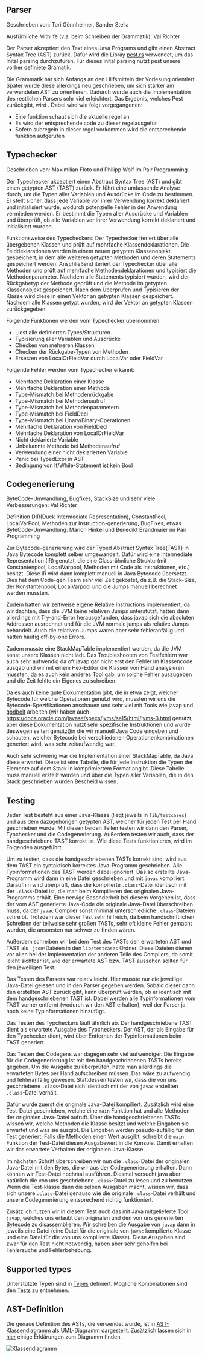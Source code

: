 ## Parser

Geschrieben von: Tori Gönnheimer, Sander Stella

Ausfürhliche Mithilfe (v.a. beim Schreiben der Grammatik): Val Richter

Der Parser akzeptiert den Text eines Java Programs und gibt einen Abstract Syntax Tree (AST) zurück.
Dafür wird die Libray [pest.rs](https://pest.rs/) verwendet, um das Inital parsing durchzufüren.
Für dieses inital parsing nutzt pest unsere vorher definiete Gramatik.

Die Grammatik hat sich Anfangs an den Hilfsmitteln der Vorlesung orientiert. Später wurde diese allerdings neu geschrieben, um sich stärker am verwendeten AST zu orientieren. Dadurch wurde auch die Implementation des restlichen Parsers sehr viel erleichtert.
Das Ergebnis, welches Pest zurückgibt, wird .
Dabei wird wie folgt vorgegangenen:

-   Eine funktion schaut sich die aktuelle regel an
-   Es wird der entsprechende code zu dieser regelausgefür
-   Sofern subregeln in dieser regel vorkommen wird die entsprechende funktion aufgerufen

## Typechecker

Geschrieben von: Maximilian Floto und Philipp Wolf im Pair Programming

Der Typechecker akzeptiert einen Abstract Syntax Tree (AST) und gibt einen getypten AST (TAST) zurück.
Er führt eine umfassende Analyse durch, um die Typen aller Variablen und Ausdrücke im Code zu bestimmen.
Er stellt sicher, dass jede Variable vor ihrer Verwendung korrekt deklariert und initialisiert wurde, wodurch potenzielle Fehler in der Anwendung vermieden werden.
Er bestimmt die Typen aller Ausdrücke und Variablen und überprüft, ob alle Variablen vor ihrer Verwendung korrekt deklariert und initialisiert wurden.

Funktionsweise des Typecheckers:
Der Typechecker iteriert über alle übergebenen Klassen und prüft auf mehrfache Klassendeklarationen. Die Felddeklarationen werden in einem neuen getypten Klassenobjekt gespeichert, in dem alle weiteren getypten Methoden und deren Statements gespeichert werden. Anschließend iteriert der Typechecker über alle Methoden und prüft auf mehrfache Methodendeklarationen und typisiert die Methodenparameter. Nachdem alle Statements typisiert wurden, wird der Rückgabetyp der Methode geprüft und die Methode im getypten Klassenobjekt gespeichert. Nach dem Überprüfen und Typisieren der Klasse wird diese in einen Vektor an getypten Klassen gespeichert. Nachdem alle Klassen getypt wurden, wird der Vektor an getypten Klassen zurückgegeben.

Folgende Funktionen werden vom Typechecker übernommen:

-   Liest alle definierten Types/Strukturen
-   Typisierung aller Variablen und Ausdrücke
-   Checken von mehreren Klassen
-   Checken der Rückgabe-Typen von Methoden
-   Ersetzen von LocalOrFieldVar durch LocalVar oder FieldVar

Folgende Fehler werden vom Typechecker erkannt:

-   Mehrfache Deklaration einer Klasse
-   Mehrfache Deklaration einer Methode
-   Type-Mismatch bei Methodenrückgabe
-   Type-Mismatch bei Methodenaufruf
-   Type-Mismatch bei Methodenparametern
-   Type-Mismatch bei FieldDecl
-   Type-Mismatch bei Unary/Binary-Operationen
-   Mehrfache Deklaration von FieldDecl
-   Mehrfache Deklaration von LocalOrFieldVar
-   Nicht deklarierte Variable
-   Unbekannte Methode bei Methodenaufruf
-   Verwendung einer nicht deklarierten Variable
-   Panic bei TypedExpr in AST
-   Bedingung von If/While-Statement ist kein Bool

## Codegenerierung

ByteCode-Umwandlung, Bugfixes, StackSize und sehr viele Verbesserungen: Val Richter

Definition DIR(Duck Intermediate Representation), ConstantPool, LocalVarPool, Methoden zur Instruction-generierung, BugFixes, etwas ByteCode-Umwandlung: Marion Hinkel und Benedikt Brandmaier im Pair Programming

Zur Bytecode-generierung wird der Typed Abstract Syntax Tree(TAST) in Java Bytecode komplett selber
umgewandelt. Dafür wird eine Intermediate Representation (IR) genutzt, die eine Class-ähnliche Struktur(mit Konstantenpool, LocalVarpool, Methoden mit Code als Instruktionen, etc.)
besitzt. Diese IR wird dann komplett manuell in Java Bytecode übersetzt. Dies hat dem Code-gen Team sehr viel
Zeit gekostet, da z.B. die Stack-Size, der Konstantenpool, LocalVarpool und die Jumps manuell berechnet werden mussten.

Zudem hatten wir zeitweise eigene Relative Instructions implementiert, da wir dachten, dass die JVM keine relativen Jumps
unterstützt, hatten dann allerdings mit Try-and-Error herausgefunden, dass javap sich die absoluten Addressen ausrechnet
und für die JVM normale jumps als relative Jumps behandelt. Auch die relativen Jumps waren aber sehr fehleranfällig und
hatten häufig off-by-one Errors.

Zudem musste eine StackMapTable implementiert werden, da die JVM sonst unsere Klassen nicht lädt.
Das Troubleshooten von Testfehlern war auch sehr aufwendig da oft javap gar nicht erst den Fehler im Klassencode ausgab
und wir mit einem Hex-Editor die Klassen von Hand analysieren mussten, da es auch kein anderes Tool gab, um solche Fehler
auszugeben und die Zeit fehlte ein Eigenes zu schreiben.

Da es auch keine gute Dokumentation gibt, die in etwa zeigt, welcher Bytecode für welche Operationen genutzt wird, mussten wir
uns die Bytecode-Spezifikationen anschauen und sehr viel mit Tools wie javap und [godbolt](https://godbolt.org/) arbeiten
(wir haben auch https://docs.oracle.com/javase/specs/jvms/se15/html/jvms-3.html genutzt, aber diese Dokumentation nutzt
sehr spezifische Instruktionen und wurde deswegen selten genutzt)in die wir manuell Java Code eingeben und schauten,
welcher Bytecode bei verschiedenen Operationenkombinationen generiert wird, was sehr zeitaufwendig war.

Auch sehr schwierig war die Implementation einer StackMapTable, da Java diese erwartet. Diese ist eine Tabelle, die für
jede Instruktion die Typen der Elemente auf dem Stack in komprimiertem Format angibt. Diese Tabelle muss manuell
erstellt werden und über die Typen aller Variablen, die in den Stack geschrieben wurden Bescheid wissen.

## Testing

Jeder Test besteht aus einer Java-Klasse (liegt jeweils in `lib/testcases`) und aus dem dazugehörigen getypten AST, welcher für jeden Test per Hand geschrieben wurde. Mit diesen beiden Teilen testen wir dann den Parser, Typchecker und die Codegenerierung. Außerdem testen wir auch, dass der handgeschriebene TAST korrekt ist. Wie diese Tests funktionieren, wird im Folgenden ausgeführt.

Um zu testen, dass die handgeschriebenen TASTs korrekt sind, wird aus dem TAST ein syntaktisch korrektes Java-Programm geschrieben. Alle Typinformationen des TAST werden dabei ignoriert.
Das so erstellte Java-Programm wird dann in eine Datei geschrieben und mit `javac` kompiliert. Daraufhin wird überprüft, dass die kompilierte `.class`-Datei identisch mit der `.class`-Datei ist,
die man beim Kompilieren des originalen Java-Programms erhält. Eine nervige Besonderheit bei diesem Vorgehen ist, dass der vom AST generierte Java-Code die originale Java-Datei überschreiben muss,
da der `javac` Compiler sonst minimal unterschiedliche `.class`-Dateien schreibt. Trotzdem war dieser Test sehr hilfreich, da beim handschriftlichen Schreiben der teilweise sehr großen TASTs,
sehr oft kleine Fehler gemacht wurden, die ansonsten nur schwer zu finden wären.

Außerdem schreiben wir bei dem Test des TASTs den erwarteten AST und TAST als `.json`-Dateien in den `lib/testcases` Ordner. Diese Dateien dienen vor allen bei der Implementation der anderen Teile des Compilers, da somit leicht sichtbar ist, wie der erwartete AST bzw. TAST aussehen sollten für den jeweiligen Test.

Das Testen des Parsers war relativ leicht. Hier musste nur die jeweilige Java-Datei gelesen und in den Parser gegeben werden. Sobald dieser dann den erstellten AST zurück gibt, kann überprüft werden, ob er identisch mit dem handgeschriebenen TAST ist. Dabei werden alle Typinformationen vom TAST vorher entfernt (wodurch wir den AST erhalten), weil der Parser ja noch keine Typinformationen hinzufügt.

Das Testen des Typcheckers läuft ähnlich ab. Der handgeschriebene TAST dient als erwartete Ausgabe des Typcheckers. Der AST, der als Eingabe für den Typchecker dient, wird über Entfernen der Typinformationen beim TAST generiert.

Das Testen des Codegens war dagegen sehr viel aufwendiger. Die Eingabe für die Codegenerierung ist mit den handgeschriebenen TASTs bereits gegeben. Um die Ausgabe zu überprüfen, hätte man allerdings die erwarteten Bytes per Hand aufschreiben müssen. Das wäre zu aufwendig und fehleranfällig gewesen. Stattdessen testen wir, dass die von uns geschriebene `.class`-Datei sich identisch mit der von `javac` erstellten `.class`-Datei verhält.

Dafür wurde zuerst die originale Java-Datei kompiliert. Zusätzlich wird eine Test-Datei geschrieben, welche eine `main` Funktion hat und alle Methoden der originalen Java-Datei aufruft. Über die handgeschriebenen TASTs wissen wir, welche Methoden die Klasse besitzt und welche Eingaben sie erwartet und was sie ausgibt. Die Eingaben werden pseudo-zufällig für den Test generiert. Falls die Methoden einen Wert ausgibt, schreibt die `main` Funktion der Test-Datei diesen Ausgabewert in die Konsole. Damit erhalten wir das erwartete Verhalten der originalen Java-Klasse.

Im nächsten Schritt überschreiben wir nun die `.class`-Datei der originalen Java-Datei mit den Bytes, die wir aus der Codegenerierung erhalten. Dann können wir Test-Datei nochmal ausführen. Diesmal versucht java aber natürlich die von uns geschriebene `.class`-Datei zu lesen und zu benutzen. Wenn die Test-klasse dann die selben Ausgaben macht, wissen wir, dass sich unsere `.class`-Datei genauso wie die originale `.class`-Datei verhält und unsere Codegenerierung entsprechend richtig funktioniert.

Zusätzlich nutzen wir in diesem Test auch das mit Java mitgelieferte Tool `javap`, welches uns erlaubt den originalen und den von uns generierten Bytecode zu disassemblieren. Wir schreiben die Ausgabe von `javap` dann in jeweils eine Datei (eine Datei für die originale von `javac` kompilierte Klasse und eine Datei für die von uns kompilierte Klasse). Diese Ausgaben sind zwar für den Test nicht notwendig, haben aber sehr geholfen bei Fehlersuche und Fehlerbehebung.

## Supported types

Unterstützte Typen sind in [Types](../lib/src/types.rs) definiert.
Mögliche Kombinationen sind den [Tests](../lib/testcases) zu entnehmen.

## AST-Definition

Die genaue Definition des ASTs, die verwendet wurde, ist in [AST-Klassendiagramm](./AST-Klassendiagramm.png) als UML-Diagramm dargestellt. Zusätzlich lassen sich in [hier](./Notizen%20zum%20AST.md) einige Erklärungen zum Diagramm finden.

![Klassendiagramm](AST-Klassendiagramm.png)
